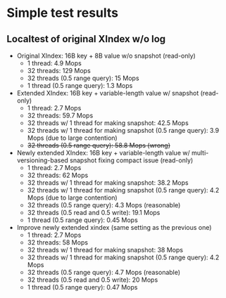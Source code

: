 # Simple test results

## Localtest of original XIndex w/o log

- Original XIndex: 16B key + 8B value w/o snapshot (read-only)
	+ 1 thread: 4.9 Mops
	+ 32 threads: 129 Mops
	+ 32 threads (0.5 range query): 15 Mops
	+ 1 thread (0.5 range query): 1.3 Mops
- Extended XIndex: 16B key + variable-length value w/ snapshot (read-only)
	+ 1 thread: 2.7 Mops
	+ 32 threads: 59.7 Mops
	+ 32 threads w/ 1 thread for making snapshot: 42.5 Mops
	+ 32 threads w/ 1 thread for making snapshot (0.5 range query): 3.9 Mops (due to large contention)
	+ ~~32 threads (0.5 range query): 58.8 Mops (wrong)~~
- Newly extended XIndex: 16B key + variable-length value w/ multi-versioning-based snapshot fixing compact issue (read-only)
	+ 1 thread: 2.7 Mops
	+ 32 threads: 62 Mops
	+ 32 threads w/ 1 thread for making snapshot: 38.2 Mops
	+ 32 threads w/ 1 thread for making snapshot (0.5 range query): 4.2 Mops (due to large contention)
	+ 32 threads (0.5 range query): 4.3 Mops (reasonable)
	+ 32 threads (0.5 read and 0.5 write): 19.1 Mops
	+ 1 thread (0.5 range query): 0.45 Mops
- Improve newly extended xindex (same setting as the previous one)
	+ 1 thread: 2.7 Mops
	+ 32 threads: 58 Mops
	+ 32 threads w/ 1 thread for making snapshot: 38 Mops
	+ 32 threads w/ 1 thread for making snapshot (0.5 range query): 4.2 Mops
	+ 32 threads (0.5 range query): 4.7 Mops (reasonable)
	+ 32 threads (0.5 read and 0.5 write): 20 Mops
	+ 1 thread (0.5 range query): 0.47 Mops

